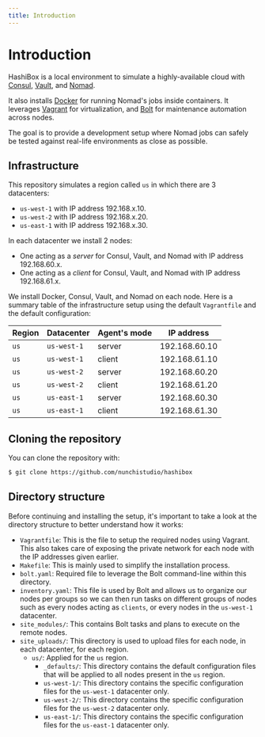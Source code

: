 ```yaml
---
title: Introduction
---
```


# Introduction

HashiBox is a local environment to simulate a highly-available cloud with
[Consul](https://www.consul.io/), [Vault](https://www.vaultproject.io/), and
[Nomad](https://www.nomadproject.io/).

It also installs [Docker](https://www.docker.com/) for running Nomad's jobs
inside containers. It leverages [Vagrant](https://www.vagrantup.com/) for
virtualization, and [Bolt](https://puppet.com/docs/bolt/) for maintenance
automation across nodes.

The goal is to provide a development setup where Nomad jobs can safely be tested
against real-life environments as close as possible.

## Infrastructure

This repository simulates a region called `us` in which there are 3 datacenters:
- `us-west-1` with IP address 192.168.x.10.
- `us-west-2` with IP address 192.168.x.20.
- `us-east-1` with IP address 192.168.x.30.

In each datacenter we install 2 nodes:
- One acting as a *server* for Consul, Vault, and Nomad with IP address
  192.168.60.x.
- One acting as a *client* for Consul, Vault, and Nomad with IP address
  192.168.61.x.

We install Docker, Consul, Vault, and Nomad on each node. Here is a summary table
of the infrastructure setup using the default `Vagrantfile` and the default
configuration:

| Region | Datacenter  | Agent's mode | IP address    |
|--------|-------------|--------------|---------------|
| `us`   | `us-west-1` | server       | 192.168.60.10 |
| `us`   | `us-west-1` | client       | 192.168.61.10 |
| `us`   | `us-west-2` | server       | 192.168.60.20 |
| `us`   | `us-west-2` | client       | 192.168.61.20 |
| `us`   | `us-east-1` | server       | 192.168.60.30 |
| `us`   | `us-east-1` | client       | 192.168.61.30 |

## Cloning the repository

You can clone the repository with:
```bash
$ git clone https://github.com/nunchistudio/hashibox
```

## Directory structure

Before continuing and installing the setup, it's important to take a look at the
directory structure to better understand how it works:

- `Vagrantfile`: This is the file to setup the required nodes using Vagrant.
  This also takes care of exposing the private network for each node with the IP
  addresses given earlier.
- `Makefile`: This is mainly used to simplify the installation process.
- `bolt.yaml`: Required file to leverage the Bolt command-line within this
  directory.
- `inventory.yaml`: This file is used by Bolt and allows us to organize our nodes
  per groups so we can then run tasks on different groups of nodes such as every
  nodes acting as `clients`, or every nodes in the `us-west-1` datacenter.
- `site_modules/`: This contains Bolt tasks and plans to execute on the remote
  nodes.
- `site_uploads/`: This directory is used to upload files for each node, in each
  datacenter, for each region.
  - `us/`: Applied for the `us` region.
    - `_defaults/`: This directory contains the default configuration files that
      will be applied to all nodes present in the `us` region.
    - `us-west-1/`: This directory contains the specific configuration files for
      the `us-west-1` datacenter only.
    - `us-west-2/`: This directory contains the specific configuration files for
      the `us-west-2` datacenter only.
    - `us-east-1/`: This directory contains the specific configuration files for
      the `us-east-1` datacenter only.
